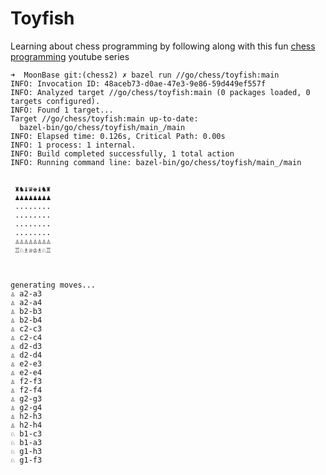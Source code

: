 # Toyfish

Learning about chess programming by following along with this fun [chess programming](https://www.youtube.com/playlist?list=PLmN0neTso3JyHJ4YqTo4IT8LPm4laNhZ5) youtube series

```shell
➜  MoonBase git:(chess2) ✗ bazel run //go/chess/toyfish:main
INFO: Invocation ID: 48aceb73-d0ae-47e3-9e86-59d449ef557f
INFO: Analyzed target //go/chess/toyfish:main (0 packages loaded, 0 targets configured).
INFO: Found 1 target...
Target //go/chess/toyfish:main up-to-date:
  bazel-bin/go/chess/toyfish/main_/main
INFO: Elapsed time: 0.126s, Critical Path: 0.00s
INFO: 1 process: 1 internal.
INFO: Build completed successfully, 1 total action
INFO: Running command line: bazel-bin/go/chess/toyfish/main_/main


 ♜♞♝♛♚♝♞♜
 ♟♟♟♟♟♟♟♟
 ........
 ........
 ........
 ........
 ♙♙♙♙♙♙♙♙
 ♖♘♗♕♔♗♘♖



generating moves...
♙ a2-a3
♙ a2-a4
♙ b2-b3
♙ b2-b4
♙ c2-c3
♙ c2-c4
♙ d2-d3
♙ d2-d4
♙ e2-e3
♙ e2-e4
♙ f2-f3
♙ f2-f4
♙ g2-g3
♙ g2-g4
♙ h2-h3
♙ h2-h4
♘ b1-c3
♘ b1-a3
♘ g1-h3
♘ g1-f3
```
